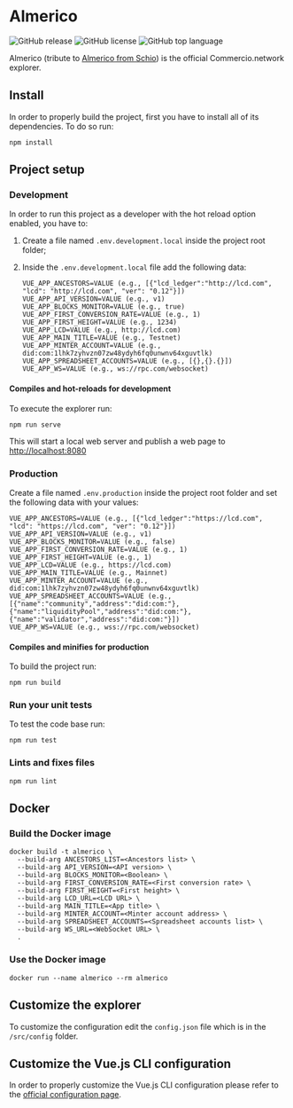 # Almerico

![GitHub release](https://img.shields.io/github/release/commercionetwork/almerico?color=green)
![GitHub license](https://img.shields.io/github/license/commercionetwork/almerico?color=blue)
![GitHub top language](https://img.shields.io/github/languages/top/commercionetwork/almerico?color=yellow)

Almerico (tribute to [Almerico from Schio](https://it.wikipedia.org/wiki/Almerico_da_Schio))
is the official Commercio.network explorer.

## Install

In order to properly build the project, first you have to install all of its dependencies.
To do so run:

```shell
npm install
```

## Project setup

### Development

In order to run this project as a developer with the hot reload option enabled,
you have to:

1. Create a file named `.env.development.local` inside the project root folder;
2. Inside the `.env.development.local` file add the following data:

    ```env
    VUE_APP_ANCESTORS=VALUE (e.g., [{"lcd_ledger":"http://lcd.com", "lcd": "http://lcd.com", "ver": "0.12"}])
    VUE_APP_API_VERSION=VALUE (e.g., v1)
    VUE_APP_BLOCKS_MONITOR=VALUE (e.g., true)
    VUE_APP_FIRST_CONVERSION_RATE=VALUE (e.g., 1)
    VUE_APP_FIRST_HEIGHT=VALUE (e.g., 1234)
    VUE_APP_LCD=VALUE (e.g., http://lcd.com)
    VUE_APP_MAIN_TITLE=VALUE (e.g., Testnet)
    VUE_APP_MINTER_ACCOUNT=VALUE (e.g., did:com:1lhk7zyhvzn07zw48ydyh6fq0unwnv64xguvtlk)
    VUE_APP_SPREADSHEET_ACCOUNTS=VALUE (e.g., [{},{}.{}])
    VUE_APP_WS=VALUE (e.g., ws://rpc.com/websocket)
    ```

#### Compiles and hot-reloads for development

To execute the explorer run:

```shell
npm run serve
```

This will start a local web server and publish a web page to <http://localhost:8080>

### Production

Create a file named `.env.production` inside the project root folder
and set the following data with your values:

```env
VUE_APP_ANCESTORS=VALUE (e.g., [{"lcd_ledger":"https://lcd.com", "lcd": "https://lcd.com", "ver": "0.12"}])
VUE_APP_API_VERSION=VALUE (e.g., v1)
VUE_APP_BLOCKS_MONITOR=VALUE (e.g., false)
VUE_APP_FIRST_CONVERSION_RATE=VALUE (e.g., 1)
VUE_APP_FIRST_HEIGHT=VALUE (e.g., 1)
VUE_APP_LCD=VALUE (e.g., https://lcd.com)
VUE_APP_MAIN_TITLE=VALUE (e.g., Mainnet)
VUE_APP_MINTER_ACCOUNT=VALUE (e.g., did:com:1lhk7zyhvzn07zw48ydyh6fq0unwnv64xguvtlk)
VUE_APP_SPREADSHEET_ACCOUNTS=VALUE (e.g., [{"name":"community","address":"did:com:"},{"name":"liquidityPool","address":"did:com:"},{"name":"validator","address":"did:com:"}])
VUE_APP_WS=VALUE (e.g., wss://rpc.com/websocket)
```

#### Compiles and minifies for production

To build the project run:

```shell
npm run build
```

### Run your unit tests

To test the code base run:

```shell
npm run test
```

### Lints and fixes files

```shell
npm run lint
```

## Docker

### Build the Docker image

```shell
docker build -t almerico \
  --build-arg ANCESTORS_LIST=<Ancestors list> \
  --build-arg API_VERSION=<API version> \
  --build-arg BLOCKS_MONITOR=<Boolean> \
  --build-arg FIRST_CONVERSION_RATE=<First conversion rate> \
  --build-arg FIRST_HEIGHT=<First height> \
  --build-arg LCD_URL=<LCD URL> \
  --build-arg MAIN_TITLE=<App title> \
  --build-arg MINTER_ACCOUNT=<Minter account address> \
  --build-arg SPREADSHEET_ACCOUNTS=<Spreadsheet accounts list> \
  --build-arg WS_URL=<WebSocket URL> \
  .
```

### Use the Docker image

```shell
docker run --name almerico --rm almerico
```

## Customize the explorer

To customize the configuration edit the `config.json` file
which is in the `/src/config` folder.

## Customize the Vue.js CLI configuration

In order to properly customize the Vue.js CLI configuration
please refer to the [official configuration page](https://cli.vuejs.org/config/).
